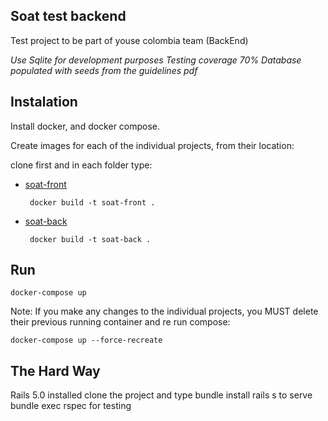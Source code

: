 ## Soat test backend

Test project to be part of youse colombia team (BackEnd)

*Use Sqlite for development purposes*
*Testing coverage 70%*
*Database populated with seeds from the guidelines pdf*


## Instalation

Install docker, and docker compose.

Create images for each of the individual projects, from their location:

clone first and in each folder type:

 - [soat-front](https://github.com/leonardocelis112/SoatTestFrontEnd)

        docker build -t soat-front .

 - [soat-back](https://github.com/leonardocelis112/SoatTestBackEnd)

        docker build -t soat-back .

## Run
    docker-compose up

Note: If you make any changes to the individual projects, you MUST delete
their previous running container and re run compose:

    docker-compose up --force-recreate

## The Hard Way

  Rails 5.0 installed
  clone the project and type bundle install
  rails s to serve
  bundle exec rspec for testing
